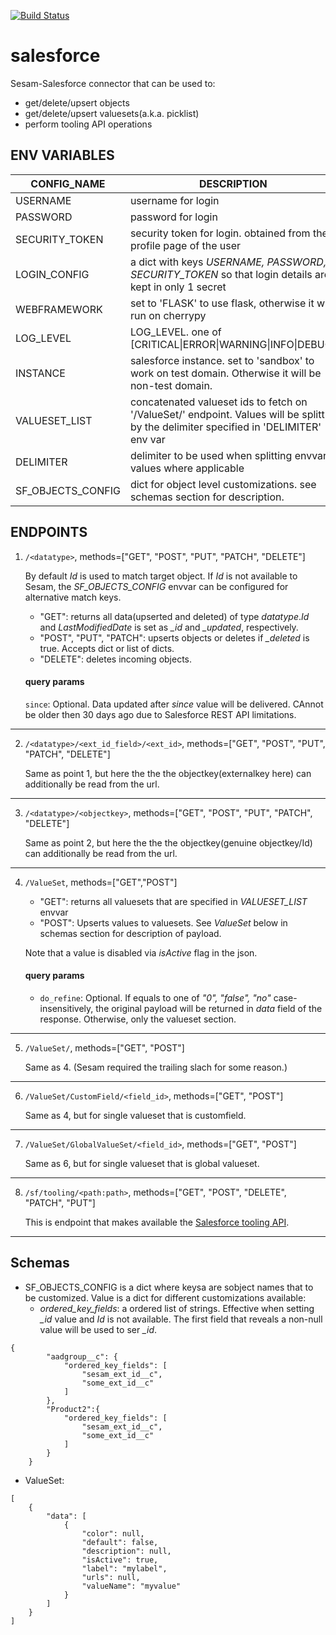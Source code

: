 [![Build Status](https://travis-ci.org/sesam-community/salesforce.svg?branch=master)](https://travis-ci.org/sesam-community/salesforce)

# salesforce
Sesam-Salesforce connector that can be used to:
  * get/delete/upsert objects
  * get/delete/upsert valuesets(a.k.a. picklist)
  * perform tooling API operations

## ENV VARIABLES

| CONFIG_NAME        | DESCRIPTION           | IS_REQUIRED  |DEFAULT_VALUE|
| -------------------|---------------------|:------------:|:-----------:|
| USERNAME | username for login | yes | n/a |
| PASSWORD | password for login | yes | n/a |
| SECURITY_TOKEN | security token for login. obtained from the profile page of the user | yes | n/a |
| LOGIN_CONFIG | a dict with keys _USERNAME, PASSWORD, SECURITY_TOKEN_ so that login details are kept in only 1 secret | yes | n/a |
| WEBFRAMEWORK | set to 'FLASK' to use flask, otherwise it will run on cherrypy | no | n/a |
| LOG_LEVEL | LOG_LEVEL. one of [CRITICAL\|ERROR\|WARNING\|INFO\|DEBUG] | no | 'INFO' |
| INSTANCE | salesforce instance. set to 'sandbox' to work on test domain. Otherwise it will be non-test domain. | no | 'prod' |
| VALUESET_LIST | concatenated valueset ids to fetch on '/ValueSet/' endpoint. Values will be splitt by the delimiter specified in 'DELIMITER' env var| no | n/a |
| DELIMITER | delimiter to be used when splitting envvar values where applicable | no | '\|' |
| SF_OBJECTS_CONFIG | dict for object level customizations. see schemas section for description. | no | n/a |


## ENDPOINTS

 1. `/<datatype>`, methods=["GET", "POST", "PUT", "PATCH", "DELETE"]
 
    By default _Id_ is used to match target object. If _Id_ is not available to Sesam, the _SF_OBJECTS_CONFIG_ envvar can be configured for alternative match keys.
    
    * "GET": returns all data(upserted and deleted) of type _datatype_._Id_ and _LastModifiedDate_ is set as _\_id_ and _\_updated_, respectively.
    * "POST", "PUT", "PATCH": upserts objects or deletes if _\_deleted_ is true. Accepts dict or list of dicts. 
    * "DELETE": deletes incoming objects.

    #### query params
    `since`: Optional. Data updated after _since_ value will be delivered. CAnnot be older then 30 days ago due to Salesforce REST API limitations.

___

 2. `/<datatype>/<ext_id_field>/<ext_id>`, methods=["GET", "POST", "PUT", "PATCH", "DELETE"]
 
    Same as point 1, but here the the the objectkey(externalkey here) can additionally be read from the url. 

___    

3. `/<datatype>/<objectkey>`, methods=["GET", "POST", "PUT", "PATCH", "DELETE"]
	
    Same as point 2, but here the the the objectkey(genuine objectkey/Id) can additionally be read from the url. 
___  
 4. `/ValueSet`, methods=["GET","POST"]
	
    * "GET": returns all valuesets that are specified in _VALUESET\_LIST_ envvar
    * "POST": Upserts values to valuesets. See _ValueSet_ below in schemas section for description of payload.

    Note that a value is disabled via _isActive_ flag in the json.
    
    #### query params
     * `do_refine`: Optional. If equals to one of _"0", "false", "no"_ case-insensitively, the original payload will be returned in _data_ field of the response.
       Otherwise, only the valueset section.
___
 5. `/ValueSet/`, methods=["GET", "POST"]

    Same as 4. (Sesam required the trailing slach for some reason.)
___    
 6. `/ValueSet/CustomField/<field_id>`, methods=["GET", "POST"]

	  Same as 4, but for single valueset that is customfield.
___    
 7. `/ValueSet/GlobalValueSet/<field_id>`, methods=["GET", "POST"]
 
    Same as 6, but for single valueset that is global valueset.
___    
 8. `/sf/tooling/<path:path>`, methods=["GET", "POST", "DELETE", "PATCH", "PUT"]

    This is endpoint that makes available the [Salesforce tooling API](https://developer.salesforce.com/docs/atlas.en-us.api_tooling.meta/api_tooling/intro_api_tooling.htm).
___

## Schemas

 * SF_OBJECTS_CONFIG is a dict where keysa are sobject names that to be customized. Value is a dict for different customizations available:
    * _ordered_key_fields_: a ordered list of strings. Effective when setting _\_id_ value and _Id_ is not available. The first field that reveals a non-null value will be used to ser _\_id_. 
```
{
        "aadgroup__c": {
            "ordered_key_fields": [
                "sesam_ext_id__c",
                "some_ext_id__c"
            ]
        },
        "Product2":{
            "ordered_key_fields": [
                "sesam_ext_id__c",
                "some_ext_id__c"
            ]
        }
    }
```    

 * ValueSet:
```
[
	{
		"data": [
			{
				"color": null,
				"default": false,
				"description": null,
				"isActive": true,
				"label": "mylabel",
				"urls": null,
				"valueName": "myvalue"
			}
		]
	}
]
```
